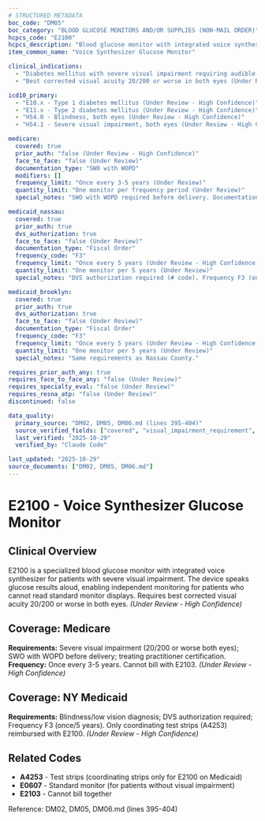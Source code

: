 ```yaml
---
# STRUCTURED METADATA
boc_code: "DM05"
boc_category: "BLOOD GLUCOSE MONITORS AND/OR SUPPLIES (NON-MAIL ORDER)"
hcpcs_code: "E2100"
hcpcs_description: "Blood glucose monitor with integrated voice synthesizer"
item_common_name: "Voice Synthesizer Glucose Monitor"

clinical_indications:
  - "Diabetes mellitus with severe visual impairment requiring audible glucose results (Under Review - High Confidence)"
  - "Best corrected visual acuity 20/200 or worse in both eyes (Under Review - High Confidence)"

icd10_primary:
  - "E10.x - Type 1 diabetes mellitus (Under Review - High Confidence)"
  - "E11.x - Type 2 diabetes mellitus (Under Review - High Confidence)"
  - "H54.0 - Blindness, both eyes (Under Review - High Confidence)"
  - "H54.1 - Severe visual impairment, both eyes (Under Review - High Confidence)"

medicare:
  covered: true
  prior_auth: "false (Under Review - High Confidence)"
  face_to_face: "false (Under Review)"
  documentation_type: "SWO with WOPD"
  modifiers: []
  frequency_limit: "Once every 3-5 years (Under Review)"
  quantity_limit: "One monitor per frequency period (Under Review)"
  special_notes: "SWO with WOPD required before delivery. Documentation of severe visual impairment (20/200 or worse both eyes) must be in medical record. Treating practitioner must certify beneficiary requires specialized monitoring system. Cannot bill with non-adjunctive CGM (E2103)."

medicaid_nassau:
  covered: true
  prior_auth: true
  dvs_authorization: true
  face_to_face: "false (Under Review)"
  documentation_type: "Fiscal Order"
  frequency_code: "F3"
  frequency_limit: "Once every 5 years (Under Review - High Confidence)"
  quantity_limit: "One monitor per 5 years (Under Review)"
  special_notes: "DVS authorization required (# code). Frequency F3 (once/5 years). Supporting diagnosis of visual impairment required on fiscal order and claim. Only coordinating test strips (A4253) reimbursed with E2100."

medicaid_brooklyn:
  covered: true
  prior_auth: true
  dvs_authorization: true
  face_to_face: "false (Under Review)"
  documentation_type: "Fiscal Order"
  frequency_code: "F3"
  frequency_limit: "Once every 5 years (Under Review - High Confidence)"
  quantity_limit: "One monitor per 5 years (Under Review)"
  special_notes: "Same requirements as Nassau County."

requires_prior_auth_any: true
requires_face_to_face_any: "false (Under Review)"
requires_specialty_eval: "false (Under Review)"
requires_resna_atp: "false (Under Review)"
discontinued: false

data_quality:
  primary_source: "DM02, DM05, DM06.md (lines 395-404)"
  source_verified_fields: ["covered", "visual_impairment_requirement", "dvs_authorization", "frequency_code", "wopd_requirement"]
  last_verified: "2025-10-29"
  verified_by: "Claude Code"

last_updated: "2025-10-29"
source_documents: ["DM02, DM05, DM06.md"]
---
```


# E2100 - Voice Synthesizer Glucose Monitor

## Clinical Overview
E2100 is a specialized blood glucose monitor with integrated voice synthesizer for patients with severe visual impairment. The device speaks glucose results aloud, enabling independent monitoring for patients who cannot read standard monitor displays. Requires best corrected visual acuity 20/200 or worse in both eyes. *(Under Review - High Confidence)*

## Coverage: Medicare
**Requirements:** Severe visual impairment (20/200 or worse both eyes); SWO with WOPD before delivery; treating practitioner certification. **Frequency:** Once every 3-5 years. Cannot bill with E2103. *(Under Review - High Confidence)*

## Coverage: NY Medicaid
**Requirements:** Blindness/low vision diagnosis; DVS authorization required; Frequency F3 (once/5 years). Only coordinating test strips (A4253) reimbursed with E2100. *(Under Review - High Confidence)*

## Related Codes
- **A4253** - Test strips (coordinating strips only for E2100 on Medicaid)
- **E0607** - Standard monitor (for patients without visual impairment)
- **E2103** - Cannot bill together

Reference: DM02, DM05, DM06.md (lines 395-404)
